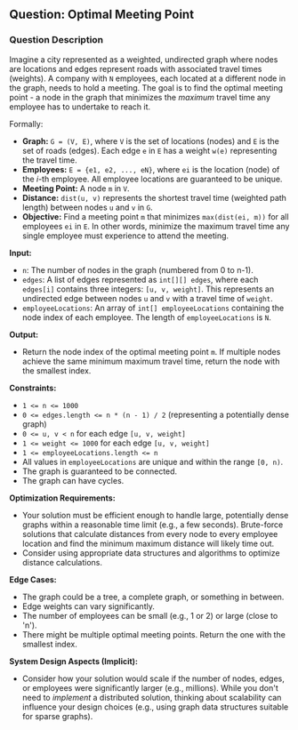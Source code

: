 ## Question: Optimal Meeting Point

### Question Description

Imagine a city represented as a weighted, undirected graph where nodes are locations and edges represent roads with associated travel times (weights). A company with `N` employees, each located at a different node in the graph, needs to hold a meeting. The goal is to find the optimal meeting point - a node in the graph that minimizes the *maximum* travel time any employee has to undertake to reach it.

Formally:

*   **Graph:** `G = (V, E)`, where `V` is the set of locations (nodes) and `E` is the set of roads (edges). Each edge `e` in `E` has a weight `w(e)` representing the travel time.
*   **Employees:** `E = {e1, e2, ..., eN}`, where `ei` is the location (node) of the *i*-th employee. All employee locations are guaranteed to be unique.
*   **Meeting Point:** A node `m` in `V`.
*   **Distance:** `dist(u, v)` represents the shortest travel time (weighted path length) between nodes `u` and `v` in `G`.
*   **Objective:** Find a meeting point `m` that minimizes `max(dist(ei, m))` for all employees `ei` in `E`. In other words, minimize the maximum travel time any single employee must experience to attend the meeting.

**Input:**

*   `n`: The number of nodes in the graph (numbered from 0 to n-1).
*   `edges`: A list of edges represented as `int[][] edges`, where each `edges[i]` contains three integers: `[u, v, weight]`. This represents an undirected edge between nodes `u` and `v` with a travel time of `weight`.
*   `employeeLocations`: An array of `int[] employeeLocations` containing the node index of each employee.  The length of `employeeLocations` is `N`.

**Output:**

*   Return the node index of the optimal meeting point `m`. If multiple nodes achieve the same minimum maximum travel time, return the node with the smallest index.

**Constraints:**

*   `1 <= n <= 1000`
*   `0 <= edges.length <= n * (n - 1) / 2`  (representing a potentially dense graph)
*   `0 <= u, v < n` for each edge `[u, v, weight]`
*   `1 <= weight <= 1000` for each edge `[u, v, weight]`
*   `1 <= employeeLocations.length <= n`
*   All values in `employeeLocations` are unique and within the range `[0, n)`.
*   The graph is guaranteed to be connected.
*   The graph can have cycles.

**Optimization Requirements:**

*   Your solution must be efficient enough to handle large, potentially dense graphs within a reasonable time limit (e.g., a few seconds).  Brute-force solutions that calculate distances from every node to every employee location and find the minimum maximum distance will likely time out.
*   Consider using appropriate data structures and algorithms to optimize distance calculations.

**Edge Cases:**

*   The graph could be a tree, a complete graph, or something in between.
*   Edge weights can vary significantly.
*   The number of employees can be small (e.g., 1 or 2) or large (close to 'n').
*   There might be multiple optimal meeting points.  Return the one with the smallest index.

**System Design Aspects (Implicit):**

*   Consider how your solution would scale if the number of nodes, edges, or employees were significantly larger (e.g., millions). While you don't need to *implement* a distributed solution, thinking about scalability can influence your design choices (e.g., using graph data structures suitable for sparse graphs).

